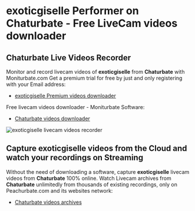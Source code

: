 # exoticgiselle Performer on Chaturbate - Free LiveCam videos downloader

## Chaturbate Live Videos Recorder

Monitor and record livecam videos of **exoticgiselle** from **Chaturbate** with Moniturbate.com
Get a premium trial for free by just and only registering with your Email address:
* [exoticgiselle Premium videos downloader](https://moniturbate.com/request-demo-licence-key.html)

Free livecam videos downloader - Moniturbate Software:
* [Chaturbate videos downloader](https://moniturbate.com/moniturbate-download-software.html)

![exoticgiselle livecam videos recorder](https://peachurnet.com/templates/moniturbate-software.png)


## Capture exoticgiselle videos from the Cloud and watch your recordings on Streaming

Without the need of downloading a software, capture **exoticgiselle** livecam videos from **Chaturbate** 100% online.
Watch Livecam archives from **Chaturbate** unlimitedly from thousands of existing recordings, only on Peachurbate.com and its websites network:
* [Chaturbate videos archives](https://peachurnet.com/)